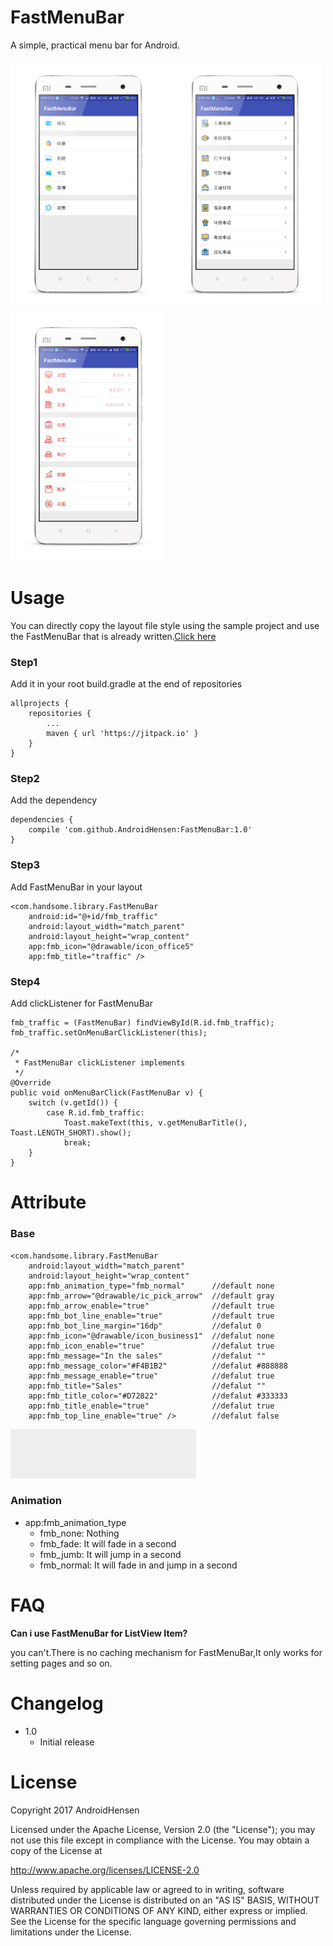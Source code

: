 # FastMenuBar

A simple, practical menu bar for Android.

<img src="/preview/preview1.png" height="400px"></img>
<img src="/preview/preview2.png" height="400px"></img>
<img src="/preview/preview3.png" height="400px"></img>

# Usage

You can directly copy the layout file style using the sample project and use the FastMenuBar that is already written.[Click here](https://github.com/AndroidHensen/FastMenuBar/tree/master/sample/src/main/res/layout) 

### Step1

Add it in your root build.gradle at the end of repositories

```
allprojects {
	repositories {
		...
		maven { url 'https://jitpack.io' }
	}
}
```

### Step2

Add the dependency

```
dependencies {
	compile 'com.github.AndroidHensen:FastMenuBar:1.0'
}
```

### Step3

Add FastMenuBar in your layout

```
<com.handsome.library.FastMenuBar
	android:id="@+id/fmb_traffic"
	android:layout_width="match_parent"
	android:layout_height="wrap_content"
	app:fmb_icon="@drawable/icon_office5"
	app:fmb_title="traffic" />
```

### Step4

Add clickListener for FastMenuBar

```
fmb_traffic = (FastMenuBar) findViewById(R.id.fmb_traffic);
fmb_traffic.setOnMenuBarClickListener(this);

/*
 * FastMenuBar clickListener implements
 */
@Override
public void onMenuBarClick(FastMenuBar v) {
	switch (v.getId()) {
		case R.id.fmb_traffic:
			Toast.makeText(this, v.getMenuBarTitle(), Toast.LENGTH_SHORT).show();
			break;
	}
}
```

# Attribute

### Base

```
<com.handsome.library.FastMenuBar
	android:layout_width="match_parent"
	android:layout_height="wrap_content"
	app:fmb_animation_type="fmb_normal"      //default none 
	app:fmb_arrow="@drawable/ic_pick_arrow"  //default gray
	app:fmb_arrow_enable="true"              //default true
	app:fmb_bot_line_enable="true"           //default true  
	app:fmb_bot_line_margin="16dp"           //defalut 0
	app:fmb_icon="@drawable/icon_business1"  //defalut none
	app:fmb_icon_enable="true"               //defalut true
	app:fmb_message="In the sales"           //defalut ""
	app:fmb_message_color="#F4B1B2"          //defalut #888888
	app:fmb_message_enable="true"            //defalut true
	app:fmb_title="Sales"                    //defalut ""
	app:fmb_title_color="#D72822"            //defalut #333333
	app:fmb_title_enable="true"              //defalut true
	app:fmb_top_line_enable="true" />        //defalut false
```

<img src="/preview/Animation.gif"></img>	

### Animation

* app:fmb_animation_type
	* fmb_none: Nothing
	* fmb_fade: It will fade in a second
	* fmb_jumb: It will jump in a second
	* fmb_normal: It will fade in and jump in a second

# FAQ

**Can i use FastMenuBar for ListView Item?**

you can't.There is no caching mechanism for FastMenuBar,It only works for setting pages and so on.

# Changelog

* 1.0
	* Initial release
	
# License

Copyright 2017 AndroidHensen

Licensed under the Apache License, Version 2.0 (the "License");
you may not use this file except in compliance with the License.
You may obtain a copy of the License at

   http://www.apache.org/licenses/LICENSE-2.0

Unless required by applicable law or agreed to in writing, software
distributed under the License is distributed on an "AS IS" BASIS,
WITHOUT WARRANTIES OR CONDITIONS OF ANY KIND, either express or implied.
See the License for the specific language governing permissions and
limitations under the License.

